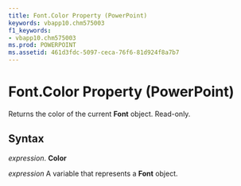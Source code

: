 ```yaml
---
title: Font.Color Property (PowerPoint)
keywords: vbapp10.chm575003
f1_keywords:
- vbapp10.chm575003
ms.prod: POWERPOINT
ms.assetid: 461d3fdc-5097-ceca-76f6-81d924f8a7b7
---
```



# Font.Color Property (PowerPoint)

Returns the color of the current  **Font** object. Read-only.


## Syntax

 _expression_. **Color**

 _expression_ A variable that represents a **Font** object.


